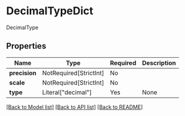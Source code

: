 # DecimalTypeDict

DecimalType

## Properties
| Name | Type | Required | Description |
| ------------ | ------------- | ------------- | ------------- |
**precision** | NotRequired[StrictInt] | No |  |
**scale** | NotRequired[StrictInt] | No |  |
**type** | Literal["decimal"] | Yes | None |


[[Back to Model list]](../../../README.md#models-v1-link) [[Back to API list]](../../../README.md#apis-v1-link) [[Back to README]](../../../README.md)
